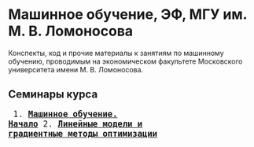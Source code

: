 # Машинное обучение, ЭФ, МГУ им. М. В. Ломоносова

Конспекты, код и прочие материалы к занятиям по машинному обучению, проводимым на экономическом факультете Московского университета имени М. В. Ломоносова.

## Семинары курса
<big><pre>
    1. [**Машинное обучение. Начало**](./week_1)
    2. [**Линейные модели и градиентные методы оптимизации**](./week_2)
</pre></big>

